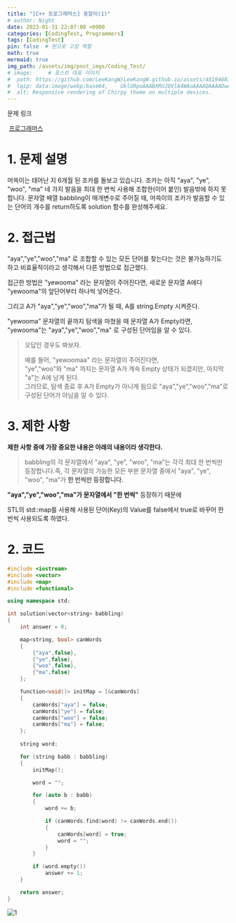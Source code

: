 ```yaml
---
title: "[C++ 프로그래머스] 옹알이(1)"
# author: Night
date: 2023-01-31 22:07:00 +0900
categories: [CodingTest, Programmers]
tags: [CodingTest]
pin: false  # 핀으로 고정 역할
math: true
mermaid: true
img_path: /assets/img/post_imgs/Coding_Test/
# image:     # 포스트 대표 이미지
#  path: https://github.com/LeeKangW/LeeKangW.github.io/assets/48194683/7e5b8251-2544-4eea-b702-ad59aa404e9e
#  lqip: data:image/webp;base64,    UklGRpoAAABXRUJQVlA4WAoAAAAQAAAADwAABwAAQUxQSDIAAAARL0AmbZurmr57yyIiqE8oiG0bejIYEQTgqiDA9vqnsUSI6H+oAERp2HZ65qP/VIAWAFZQOCBCAAAA8AEAnQEqEAAIAAVAfCWkAALp8sF8rgRgAP7o9FDvMCkMde9PK7euH5M1m6VWoDXf2FkP3BqV0ZYbO6NA/VFIAAAA
#  alt: Responsive rendering of Chirpy theme on multiple devices.
---
```


문제 링크

 [프로그래머스](https://school.programmers.co.kr/learn/courses/30/lessons/120956)

# 1\. 문제 설명

머쓱이는 태어난 지 6개월 된 조카를 돌보고 있습니다. 조카는 아직 "aya", "ye", "woo", "ma" 네 가지 발음을 최대 한 번씩 사용해 조합한(이어 붙인) 발음밖에 하지 못합니다. 문자열 배열 babbling이 매개변수로 주어질 때, 머쓱이의 조카가 발음할 수 있는 단어의 개수를 return하도록 solution 함수를 완성해주세요.

# 2\. 접근법

"aya","ye","woo","ma" 로 조합할 수 있는 모든 단어를 찾는다는 것은 불가능하기도 하고 비효율적이라고 생각해서 다른 방법으로 접근했다.

접근한 방법은 "yewooma" 라는 문자열이 주어진다면, 새로운 문자열 A에다 "yewooma"의 앞단어부터 하나씩 넣어준다.  

그리고 A가 "aya","ye","woo","ma"가 될 때, A를 string.Empty 시켜준다.

"yewooma" 문자열의 끝까지 탐색을 마쳤을 때 문자열 A가 Empty라면, "yewooma"는 "aya","ye","woo","ma" 로 구성된 단어임을 알 수 있다.

> 오답인 경우도 봐보자.  
>   
> 예를 들어, "yewoomaa" 라는 문자열이 주어진다면,  
> "ye","woo"와 "ma" 까지는 문자열 A가 계속 Empty 상태가 되겠지만, 마지막 "a"는 A에 남게 된다.  
> 그러므로, 탐색 종료 후 A가 Empty가 아니게 됨으로 "aya","ye","woo","ma"로 구성된 단어가 아님을 알 수 있다.

# 3\. 제한 사항

**제한 사항 중에 가장 중요한 내용은 아래의 내용이라 생각한다.**

> babbling의 각 문자열에서 "aya", "ye", "woo", "ma"는 각각 최대 한 번씩만 등장합니다.즉, 각 문자열의 가능한 모든 부분 문자열 중에서 "aya", "ye", "woo", "ma"가 **한 번씩만 등장합니다.**

**"aya","ye","woo","ma"가 문자열에서 "한 번씩"** 등장하기 때문에

STL의 std::map를 사용해 사용된 단어(Key)의 Value를 false에서 true로 바꾸어 한 번씩 사용되도록 하였다.

# 2\. 코드

```cpp
#include <iostream>
#include <vector>
#include <map>
#include <functional>

using namespace std;

int solution(vector<string> babbling)
{
    int answer = 0;

    map<string, bool> canWords
    {
        {"aya",false},
        {"ye",false},
        {"woo",false},
        {"ma",false}
    };

    function<void()> initMap = [&canWords]
    {
        canWords["aya"] = false;
        canWords["ye"] = false;
        canWords["woo"] = false;
        canWords["ma"] = false;
    };
    
    string word;

    for (string babb : babbling)
    {
        initMap();

        word = "";

        for (auto b : babb)
        {
            word += b;

            if (canWords.find(word) != canWords.end())
            {
                canWords[word] = true;
                word = "";
            }
        }

        if (word.empty())
            answer += 1;
    }

    return answer;
}
```

![1](1.png)